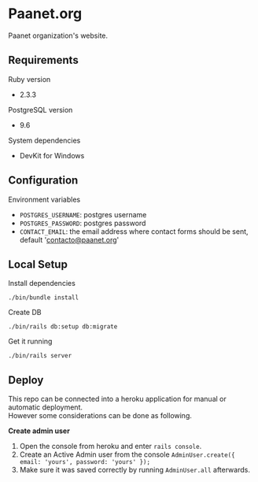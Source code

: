 # Paanet.org

Paanet organization's website.

## Requirements

Ruby version

 - 2.3.3

PostgreSQL version

 -  9.6

System dependencies

 - DevKit for Windows

## Configuration

Environment variables

 - `POSTGRES_USERNAME`: postgres username
 - `POSTGRES_PASSWORD`: postgres password
 - `CONTACT_EMAIL`: the email address where contact forms should be sent, default 'contacto@paanet.org'

## Local Setup

Install dependencies

    ./bin/bundle install

Create DB

    ./bin/rails db:setup db:migrate

Get it running

    ./bin/rails server

## Deploy

This repo can be connected into a heroku application for manual or automatic deployment.  
However some considerations can be done as following.

__Create admin user__

 1. Open the console from heroku and enter `rails console`.
 2. Create an Active Admin user from the console `AdminUser.create({ email: 'yours', password: 'yours' });`
 3. Make sure it was saved correctly by running `AdminUser.all` afterwards.
